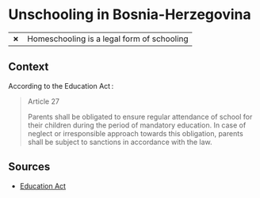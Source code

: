 # Unschooling in Bosnia-Herzegovina
| | |
|-|-|
| __✗__ | Homeschooling is a legal form of schooling |

## Context

According to the Education Act :

> Article 27
> 
> Parents shall be obligated to ensure regular attendance of school for their children during the period of mandatory education.
> In case of neglect or irresponsible approach towards this obligation, parents shall be subject to sanctions in accordance with the law.

## Sources

* [Education Act](https://hslda.org/docs/librariesprovider2/public/international/education-act_2003-(english).pdf?sfvrsn=e85dffd1_1)
